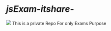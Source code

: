 _jsExam-itshare-_
=================
![](https://www.google.com/url?sa=i&url=https%3A%2F%2Fwww.freepik.com%2Ffree-photos-vectors%2Fcss-logo&psig=AOvVaw2AKVFLv2Ir2unZ09LcQ4m9&ust=1612118805684000&source=images&cd=vfe&ved=0CAIQjRxqFwoTCPDHseeoxO4CFQAAAAAdAAAAABAJ)
This is a private Repo For only Exams Purpose 






